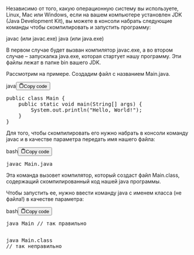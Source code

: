 <p>Независимо от того, какую операционную систему вы используете, Linux, Mac или Windows,
если на вашем компьютере установлен JDK (Java Development Kit),
вы можете в консоли набрать следующие команды чтобы скомпилировать и запустить программу:</p>
<p>javac (или  javac.exe)
java (или  java.exe)</p>
<p>В первом случае будет вызван компилятор javac.exe,
а во втором случае – запускалка java.exe, которая стартует нашу программу.
Эти файлы лежат в папке bin  вашего JDK.</p>
<p>Рассмотрим на примере. Cоздадим файл с названием Main.java.</p>
<div class="code-element"><div class="lang-line"><text>java</text><button class="copy-button" id="codea220b39cb59f2ae8d20b6c936edd9a50b" onclick="copyCode(codea220b39cb59f2ae8d20b6c936edd9a50, codea220b39cb59f2ae8d20b6c936edd9a50b)"><svg stroke="currentColor" fill="none" stroke-width="2" viewBox="0 0 24 24" stroke-linecap="round" stroke-linejoin="round" class="h-4 w-4" height="1em" width="1em" xmlns="http://www.w3.org/2000/svg"><path d="M16 4h2a2 2 0 0 1 2 2v14a2 2 0 0 1-2 2H6a2 2 0 0 1-2-2V6a2 2 0 0 1 2-2h2"></path><rect x="8" y="2" width="8" height="4" rx="1" ry="1"></rect></svg><text>Copy code</text></button></div><div class="code" id="codea220b39cb59f2ae8d20b6c936edd9a50"><div class="highlight"><pre><span></span><span class="kd">public</span><span class="w"> </span><span class="kd">class</span> <span class="nc">Main</span><span class="w"> </span><span class="p">{</span>
<span class="w">    </span><span class="kd">public</span><span class="w"> </span><span class="kd">static</span><span class="w"> </span><span class="kt">void</span><span class="w"> </span><span class="nf">main</span><span class="p">(</span><span class="n">String</span><span class="o">[]</span><span class="w"> </span><span class="n">args</span><span class="p">)</span><span class="w"> </span><span class="p">{</span>
<span class="w">        </span><span class="n">System</span><span class="p">.</span><span class="na">out</span><span class="p">.</span><span class="na">println</span><span class="p">(</span><span class="s">&quot;Hello, World!&quot;</span><span class="p">);</span>
<span class="w">    </span><span class="p">}</span>
<span class="p">}</span>
</pre></div></div></div>

<p>Для того, чтобы скомпилировать его нужно набрать в консоли команду javac и в качестве параметра передать имя нашего файла:</p>
<div class="code-element"><div class="lang-line"><text>bash</text><button class="copy-button" id="coded2574af9aa5b0ab367e96b7e184986ecb" onclick="copyCode(coded2574af9aa5b0ab367e96b7e184986ec, coded2574af9aa5b0ab367e96b7e184986ecb)"><svg stroke="currentColor" fill="none" stroke-width="2" viewBox="0 0 24 24" stroke-linecap="round" stroke-linejoin="round" class="h-4 w-4" height="1em" width="1em" xmlns="http://www.w3.org/2000/svg"><path d="M16 4h2a2 2 0 0 1 2 2v14a2 2 0 0 1-2 2H6a2 2 0 0 1-2-2V6a2 2 0 0 1 2-2h2"></path><rect x="8" y="2" width="8" height="4" rx="1" ry="1"></rect></svg><text>Copy code</text></button></div><div class="code" id="coded2574af9aa5b0ab367e96b7e184986ec"><div class="highlight"><pre><span></span>javac<span class="w"> </span>Main.java
</pre></div></div></div>

<p>Эта команда вызовет компилятор, который создаст файл Main.class, содержащий скомпилированный код нашей java программы.</p>
<p>Чтобы запустить ее, нужно ввести команду java с именем класса (не файла!) в качестве параметра:</p>
<div class="code-element"><div class="lang-line"><text>bash</text><button class="copy-button" id="code9ad6839c216678e9d9b78e04ab856250b" onclick="copyCode(code9ad6839c216678e9d9b78e04ab856250, code9ad6839c216678e9d9b78e04ab856250b)"><svg stroke="currentColor" fill="none" stroke-width="2" viewBox="0 0 24 24" stroke-linecap="round" stroke-linejoin="round" class="h-4 w-4" height="1em" width="1em" xmlns="http://www.w3.org/2000/svg"><path d="M16 4h2a2 2 0 0 1 2 2v14a2 2 0 0 1-2 2H6a2 2 0 0 1-2-2V6a2 2 0 0 1 2-2h2"></path><rect x="8" y="2" width="8" height="4" rx="1" ry="1"></rect></svg><text>Copy code</text></button></div><div class="code" id="code9ad6839c216678e9d9b78e04ab856250"><div class="highlight"><pre><span></span>java<span class="w"> </span>Main<span class="w"> </span>//<span class="w"> </span>так<span class="w"> </span>правильно

java<span class="w"> </span>Main.class<span class="w"> </span>//<span class="w"> </span>так<span class="w"> </span>неправильно
</pre></div></div></div>